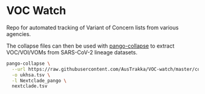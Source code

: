 # VOC Watch 

Repo for automated tracking of Variant of Concern lists from various agencies. 

The collapse files can then be used with [pango-collapse](https://github.com/MDU-PHL/pango-collapse) to extract VOC/VOI/VOMs from SARS-CoV-2 lineage datasets. 

```bash
pango-collapse \
  --url https://raw.githubusercontent.com/AusTrakka/VOC-watch/master/collapse_files/ukhsa.txt \
  -o ukhsa.tsv \
  -l Nextclade_pango \
  nextclade.tsv
```
